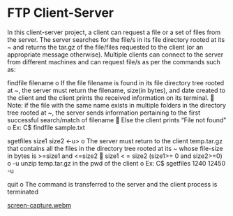 # FTP Client-Server

In this client-server project, a client can request a file or a set of files from the server. The 
server searches for the file/s in its file directory rooted at its ~ and returns the tar.gz of the 
file/files requested to the client (or an appropriate message otherwise). Multiple clients can 
connect to the server from different machines and can request file/s as per the commands such as:

findfile filename
o If the file filename is found in its file directory tree rooted at ~, the server must 
return the filename, size(in bytes), and date created to the client and the 
client prints the received information on its terminal. 
 Note: if the file with the same name exists in multiple folders in the 
directory tree rooted at ~, the server sends information pertaining to 
the first successful search/match of filename
 Else the client prints “File not found” 
o Ex: C$ findfile sample.txt

sgetfiles size1 size2 <-u> 
o The server must return to the client temp.tar.gz that contains all the files in 
the directory tree rooted at its ~ whose file-size in bytes is >=size1 and <=size2 
 size1 < = size2 (size1>= 0 and size2>=0) 
o -u unzip temp.tar.gz in the pwd of the client 
o Ex: C$ sgetfiles 1240 12450 -u

quit 
o The command is transferred to the server and the client process is terminated


[screen-capture.webm](https://user-images.githubusercontent.com/70006863/234746255-745a3a51-1222-4f27-ba87-43fe98d9c064.webm)
